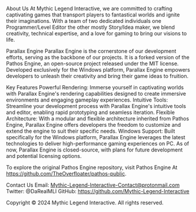 About Us
At Mythic Legend Interactive, we are committed to crafting captivating games that transport players to fantastical worlds and ignite their imaginations. With a team of two dedicated individuals one Programmer/Level Editor the other mostly Story/Idea maker, we blend creativity, technical expertise, and a love for gaming to bring our visions to life.

Parallax Engine
Parallax Engine is the cornerstone of our development efforts, serving as the backbone of our projects. It is a forked version of the Pathos Engine, an open-source project released under the MIT license. Developed exclusively for the Windows platform, Parallax Engine empowers developers to unleash their creativity and bring their game ideas to fruition.

Key Features
Powerful Rendering: Immerse yourself in captivating worlds with Parallax Engine's rendering capabilities designed to create immersive environments and engaging gameplay experiences.
Intuitive Tools: Streamline your development process with Parallax Engine's intuitive tools and editor, enabling rapid prototyping and seamless iteration.
Flexible Architecture: With a modular and flexible architecture inherited from Pathos Engine, Parallax Engine offers developers the freedom to customize and extend the engine to suit their specific needs.
Windows Support: Built specifically for the Windows platform, Parallax Engine leverages the latest technologies to deliver high-performance gaming experiences on PC.
As of now, Parallax Engine is closed-source, with plans for future development and potential licensing options.

To explore the original Pathos Engine repository, visit Pathos Engine At https://github.com/TheOverfloater/pathos-public.

Contact Us
Email: Mythic-Legend-Interactive-Contact@protonmail.com
Twitter: @DaRealMLI
GitHub: https://github.com/Mythic-Legend-Interactive

Copyright © 2024 Mythic Legend Interactive. All rights reserved.
